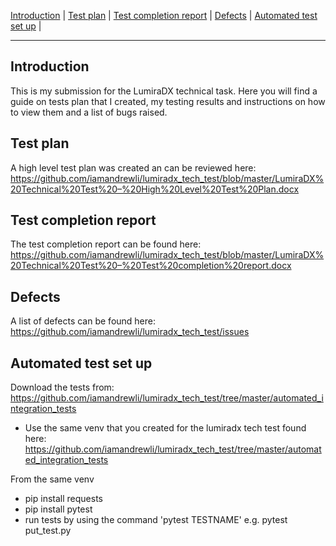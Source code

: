 [Introduction](#introduction) | [Test plan](#test-plan) | [Test completion report](#test-completion-report) | [Defects](#defects) | [Automated test set up](#automated-test-set-up) |

---

Introduction
-----
This is my submission for the LumiraDX technical task.  Here you will find a guide on tests plan that I created, my testing results and instructions on how to view them and a list of bugs raised.


Test plan
-----
A high level test plan was created an can be reviewed here:
https://github.com/iamandrewli/lumiradx_tech_test/blob/master/LumiraDX%20Technical%20Test%20–%20High%20Level%20Test%20Plan.docx


Test completion report
-----
The test completion report can be found here:
https://github.com/iamandrewli/lumiradx_tech_test/blob/master/LumiraDX%20Technical%20Test%20–%20Test%20completion%20report.docx


Defects
-----

A list of defects can be found here:
https://github.com/iamandrewli/lumiradx_tech_test/issues



Automated test set up
-----


Download the tests from:
https://github.com/iamandrewli/lumiradx_tech_test/tree/master/automated_integration_tests

* Use the same venv that you created for the lumiradx tech test found here:
https://github.com/iamandrewli/lumiradx_tech_test/tree/master/automated_integration_tests

From the same venv
* pip install requests
* pip install pytest
* run tests by using the command 'pytest TESTNAME' e.g. pytest put_test.py 


